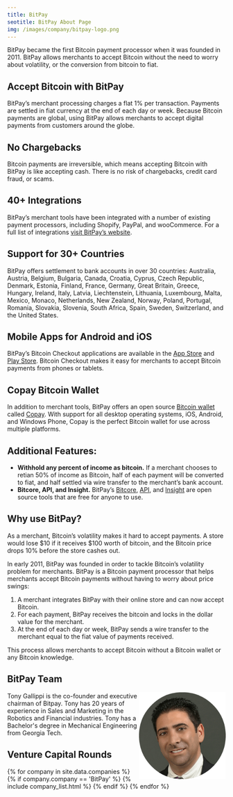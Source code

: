 ```yaml
---
title: BitPay
seotitle: BitPay About Page
img: /images/company/bitpay-logo.png
---
```


BitPay became the first Bitcoin payment processor when it was founded in 2011. BitPay allows merchants to accept Bitcoin without the need to worry about volatility, or the conversion from bitcoin to fiat. 

## Accept Bitcoin with BitPay

BitPay’s merchant processing charges a flat 1% per transaction. Payments are settled in fiat currency at the end of each day or week. Because Bitcoin payments are global, using BitPay allows merchants to accept digital payments from customers around the globe. 

## No Chargebacks

Bitcoin payments are irreversible, which means accepting Bitcoin with BitPay is like accepting cash. There is no risk of chargebacks, credit card fraud, or scams. 

## 40+ Integrations

BitPay’s merchant tools have been integrated with a number of existing payment processors, including Shopify, PayPal, and wooCommerce. For a full list of integrations [visit BitPay’s website](https://bitpay.com/integrations).

## Support for 30+ Countries

BitPay offers settlement to bank accounts in over 30 countries: Australia, Austria, Belgium, Bulgaria, Canada, Croatia, Cyprus, Czech Republic, Denmark, Estonia, Finland, France, Germany, Great Britain, Greece, Hungary, Ireland, Italy, Latvia, Liechtenstein, Lithuania, Luxembourg, Malta, Mexico, Monaco, Netherlands, New Zealand, Norway, Poland, Portugal, Romania, Slovakia, Slovenia, South Africa, Spain, Sweden, Switzerland, and the United States.

## Mobile Apps for Android and iOS

BitPay’s Bitcoin Checkout applications are available in the [App Store](https://itunes.apple.com/us/app/bitcoin-checkout/id929652207?mt=8) and [Play Store](https://play.google.com/store/apps/details?id=com.bitpay.checkout). Bitcoin Checkout makes it easy for merchants to accept Bitcoin payments from phones or tablets. 

## Copay Bitcoin Wallet

In addition to merchant tools, BitPay offers an open source [Bitcoin wallet](/en/find-the-best-bitcoin-wallet/) called [Copay](https://copay.io/). With support for all desktop operating systems, iOS, Android, and Windows Phone, Copay is the perfect Bitcoin wallet for use across multiple platforms.  

## Additional Features:

* **Withhold any percent of income as bitcoin.** If a merchant chooses to retian 50% of income as Bitcoin, half of each payment will be converted to fiat, and half settled via wire transfer to the merchant’s bank account.  
*	**Bitcore, API, and Insight.** BitPay’s [Bitcore](https://bitcore.io/), [API](https://bitpay.com/api), and [Insight](https://insight.is/) are open source tools that are free for anyone to use. 

## Why use BitPay?

As a merchant, Bitcoin’s volatility makes it hard to accept payments. A store would lose $10 if it receives $100 worth of bitcoin, and the Bitcoin price drops 10% before the store cashes out. 

In early 2011, BitPay was founded in order to tackle Bitcoin’s volatility problem for merchants. BitPay is a Bitcoin payment processor that helps merchants accept Bitcoin payments without having to worry about price swings: 

1.	A merchant integrates BitPay with their online store and can now accept Bitcoin.
2.	For each payment, BitPay receives the bitcoin and locks in the dollar value for the merchant.
3.	At the end of each day or week, BitPay sends a wire transfer to the merchant equal to the fiat value of payments received. 

This process allows merchants to accept Bitcoin without a Bitcoin wallet or any Bitcoin knowledge. 

## BitPay Team

<p><img align="right" alt="Tony Gallippi" src="/images/tony-gallippi.png">Tony Gallippi is the co-founder and executive chairman of Bitpay. Tony has 20 years of experience in Sales and Marketing in the Robotics and Financial industries. Tony has a Bachelor's degree in Mechanical Engineering from Georgia Tech.</p>

## Venture Capital Rounds

{% for company in site.data.companies %}
{% if company.company == 'BitPay' %}
{% include company_list.html %}
{% endif %}
{% endfor %}
